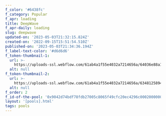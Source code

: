 ```yaml
---
f_color: '#6438fc'
f_category: Popular
f_apr: loading
title: DeepWave
f_apr-daily: loading
slug: deepwave
updated-on: '2023-05-03T21:32:15.824Z'
created-on: '2022-09-15T15:51:54.510Z'
published-on: '2023-05-03T21:34:36.194Z'
f_label-text-color: '#d6d6d6'
f_token-thumbnail-1:
  url: >-
    https://uploads-ssl.webflow.com/61ab4a1f55e4032a7214656a/64036e88a141a9219eda133e_wavelength_logo.png
  alt: null
f_token-thumbnail-2:
  url: >-
    https://uploads-ssl.webflow.com/61ab4a1f55e4032a7214656a/634812589408d7e52b0d9cc7_velas-logomark.svg
  alt: null
f_order: 2
f_id-of-the-pool: '0x9042d74bdf78fdb27005c8065f49cfc20ec4296c000200000000000000000004'
layout: '[pools].html'
tags: pools
---
```



